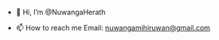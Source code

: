 - 👋 Hi, I’m @NuwangaHerath
<!---
- 👀 I’m interested in Data Science, Deep Learning, Machine Learning and NLP.
- 🌱 I’m currently learning Deep Learning and NLP.
- 💞️ I’m looking to collaborate on Data Science, ML and NLP related projects.
--->
- 📫 How to reach me Email: nuwangamihiruwan@gmail.com

<!---
NuwangaHerath/NuwangaHerath is a ✨ special ✨ repository because its `README.md` (this file) appears on your GitHub profile.
You can click the Preview link to take a look at your changes.
--->
